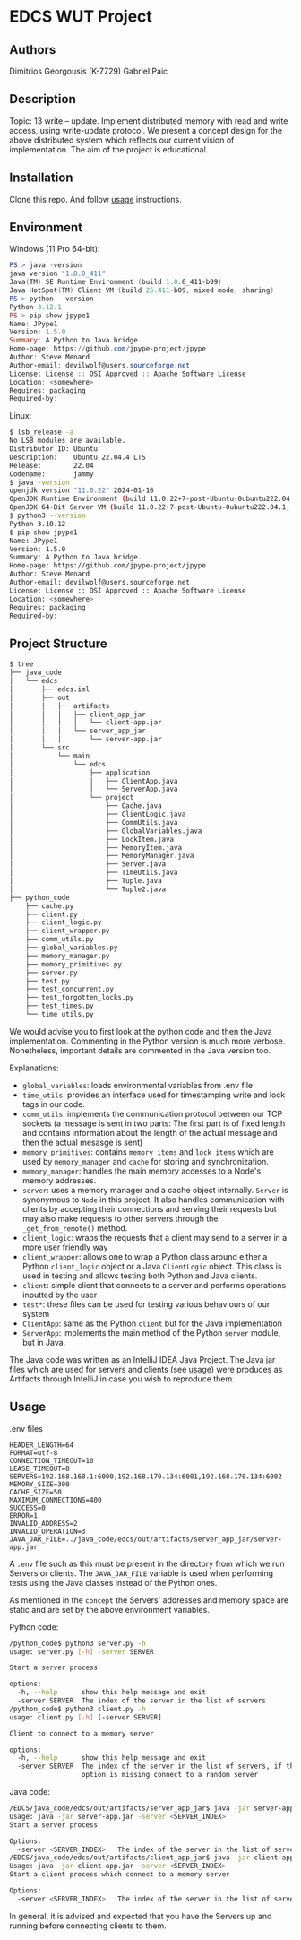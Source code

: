 # EDCS WUT Project

## Authors

Dimitrios Georgousis (K-7729)
Gabriel Paic

## Description

Topic: 13 write – update. Implement distributed memory with read and write access, using write-update protocol.
We present a concept design for the above distributed system which reflects our current vision of implementation. The aim of the project is educational.

## Installation

Clone this repo. And follow [usage](#usage) instructions.

## Environment
Windows (11 Pro 64-bit):
```powershell
PS > java -version
java version "1.8.0_411"
Java(TM) SE Runtime Environment (build 1.8.0_411-b09)
Java HotSpot(TM) Client VM (build 25.411-b09, mixed mode, sharing)
PS > python --version
Python 3.12.1
PS > pip show jpype1
Name: JPype1
Version: 1.5.0
Summary: A Python to Java bridge.
Home-page: https://github.com/jpype-project/jpype
Author: Steve Menard
Author-email: devilwolf@users.sourceforge.net
License: License :: OSI Approved :: Apache Software License
Location: <somewhere>
Requires: packaging
Required-by:
```
Linux:
```bash
$ lsb_release -a
No LSB modules are available.
Distributor ID: Ubuntu
Description:    Ubuntu 22.04.4 LTS
Release:        22.04
Codename:       jammy
$ java -version
openjdk version "11.0.22" 2024-01-16
OpenJDK Runtime Environment (build 11.0.22+7-post-Ubuntu-0ubuntu222.04.1)
OpenJDK 64-Bit Server VM (build 11.0.22+7-post-Ubuntu-0ubuntu222.04.1, mixed mode, sharing)
$ python3 --version
Python 3.10.12
$ pip show jpype1
Name: JPype1
Version: 1.5.0
Summary: A Python to Java bridge.
Home-page: https://github.com/jpype-project/jpype
Author: Steve Menard
Author-email: devilwolf@users.sourceforge.net
License: License :: OSI Approved :: Apache Software License
Location: <somewhere>
Requires: packaging
Required-by:
```
## Project Structure

```bash
$ tree
├── java_code
│   └── edcs
│       ├── edcs.iml
│       ├── out
│       │   ├── artifacts
│       │   │   ├── client_app_jar
│       │   │   │   └── client-app.jar
│       │   │   └── server_app_jar
│       │   │       └── server-app.jar
│       └── src
│           └── main
│               └── edcs
│                   ├── application
│                   │   ├── ClientApp.java
│                   │   └── ServerApp.java
│                   └── project
│                       ├── Cache.java
│                       ├── ClientLogic.java
│                       ├── CommUtils.java
│                       ├── GlobalVariables.java
│                       ├── LockItem.java
│                       ├── MemoryItem.java
│                       ├── MemoryManager.java
│                       ├── Server.java
│                       ├── TimeUtils.java
│                       ├── Tuple.java
│                       └── Tuple2.java
├── python_code
    ├── cache.py
    ├── client.py
    ├── client_logic.py
    ├── client_wrapper.py
    ├── comm_utils.py
    ├── global_variables.py
    ├── memory_manager.py
    ├── memory_primitives.py
    ├── server.py
    ├── test.py
    ├── test_concurrent.py
    ├── test_forgotten_locks.py
    ├── test_times.py
    └── time_utils.py
```
We would advise you to first look at the python code and then the Java implementation. Commenting in the Python version is much more verbose. Nonetheless, important details are commented in the Java version too.

Explanations:

- `global_variables`: loads environmental variables from .env file
- `time_utils`: provides an interface used for timestamping write and lock tags in our code.
- `comm_utils`: implements the communication protocol between our TCP sockets (a message is sent in two parts: The first part is of fixed length and contains information about the length of the actual message and then the actual mesasge is sent)
- `memory_primitives`: contains `memory items` and `lock items` which are used by `memory_manager` and `cache` for storing and synchronization.
- `memory_manager`: handles the main memory accesses to a Node's memory addresses.
- `server`: uses a memory manager and a cache object internally. `Server` is synonymous to `Node` in this project. It also handles communication with clients by accepting their connections and serving their requests but may also make requests to other servers through the `_get_from_remote()` method.
- `client_logic`: wraps the requests that a client may send to a server in a more user friendly way
- `client_wrapper`: allows one to wrap a Python class around either a Python `client_logic` object or a Java `ClientLogic` object. This class is used in testing and allows testing both Python and Java clients.
- `client`: simple client that connects to a server and performs operations inputted by the user
- `test*`: these files can be used for testing various behaviours of our system
- `ClientApp`: same as the Python `client` but for the Java implementation
- `ServerApp`: implements the main method of the Python `server` module, but in Java.

The Java code was written as an IntelliJ IDEA Java Project. The Java jar files which are used for servers and clients (see [usage](#usage)) were produces as Artifacts through IntelliJ in case you wish to reproduce them.

## Usage

.env files
```.env
HEADER_LENGTH=64
FORMAT=utf-8
CONNECTION_TIMEOUT=10
LEASE_TIMEOUT=8
SERVERS=192.168.160.1:6000,192.168.170.134:6001,192.168.170.134:6002
MEMORY_SIZE=300
CACHE_SIZE=50
MAXIMUM_CONNECTIONS=400
SUCCESS=0
ERROR=1
INVALID_ADDRESS=2
INVALID_OPERATION=3
JAVA_JAR_FILE=../java_code/edcs/out/artifacts/server_app_jar/server-app.jar
```
A `.env` file such as this must be present in the directory from which we run Servers or clients. The `JAVA_JAR_FILE` variable is used when performing tests using the Java classes instead of the Python ones.

As mentioned in the `concept` the Servers' addresses and memory space are static and are set by the above environment variables.

Python code:
```bash
/python_code$ python3 server.py -h
usage: server.py [-h] -server SERVER

Start a server process

options:
  -h, --help      show this help message and exit
  -server SERVER  The index of the server in the list of servers
/python_code$ python3 client.py -h
usage: client.py [-h] [-server SERVER]

Client to connect to a memory server

options:
  -h, --help      show this help message and exit
  -server SERVER  The index of the server in the list of servers, if this
                  option is missing connect to a random server
```

Java code:
```bash
/EDCS/java_code/edcs/out/artifacts/server_app_jar$ java -jar server-app.jar -h
Usage: java -jar server-app.jar -server <SERVER_INDEX>
Start a server process

Options:
  -server <SERVER_INDEX>   The index of the server in the list of servers
/EDCS/java_code/edcs/out/artifacts/client_app_jar$ java -jar client-app.jar -h
Usage: java -jar client-app.jar -server <SERVER_INDEX>
Start a client process which connect to a memory server

Options:
  -server <SERVER_INDEX>   The index of the server in the list of servers, if this option is missing connect to a random server
```

In general, it is advised and expected that you have the Servers up and running before connecting clients to them.